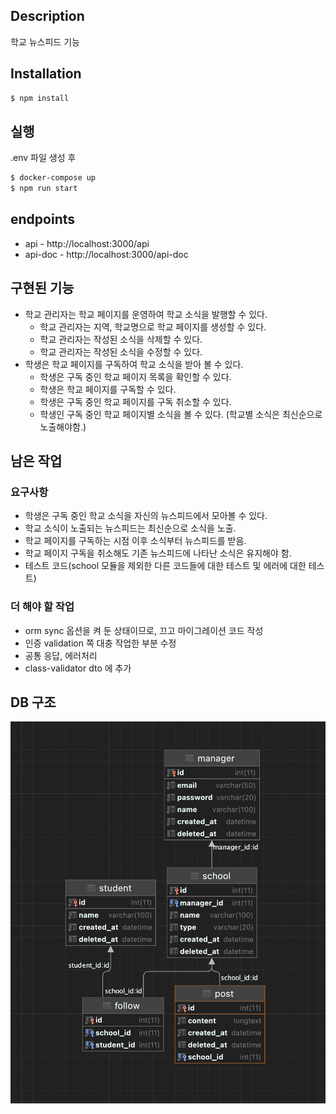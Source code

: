 
## Description

학교 뉴스피드 기능 

## Installation

```bash
$ npm install
```

## 실행
.env 파일 생성 후
```bash
$ docker-compose up
$ npm run start
```

## endpoints
* api - http://localhost:3000/api
* api-doc - http://localhost:3000/api-doc


## 구현된 기능
* 학교 관리자는 학교 페이지를 운영하여 학교 소식을 발행할 수 있다.
  * 학교 관리자는 지역, 학교명으로 학교 페이지를 생성할 수 있다.
  * 학교 관리자는 작성된 소식을 삭제할 수 있다.
  * 학교 관리자는 작성된 소식을 수정할 수 있다.
* 학생은 학교 페이지를 구독하여 학교 소식을 받아 볼 수 있다.
  * 학생은 구독 중인 학교 페이지 목록을 확인할 수 있다. 
  * 학생은 학교 페이지를 구독할 수 있다.
  * 학생은 구독 중인 학교 페이지를 구독 취소할 수 있다.
  * 학생인 구독 중인 학교 페이지별 소식을 볼 수 있다. (학교별 소식은 최신순으로 노출해야함.)


## 남은 작업
### 요구사항
* 학생은 구독 중인 학교 소식을 자신의 뉴스피드에서 모아볼 수 있다.
* 학교 소식이 노출되는 뉴스피드는 최신순으로 소식을 노출.
* 학교 페이지를 구독하는 시점 이후 소식부터 뉴스피드를 받음.
* 학교 페이지 구독을 취소해도 기존 뉴스피드에 나타난 소식은 유지해야 함. 
* 테스트 코드(school 모듈을 제외한 다른 코드들에 대한 테스트 및 에러에 대한 테스트)

### 더 해야 할 작업
* orm sync 옵션을 켜 둔 상태이므로, 끄고 마이그레이션 코드 작성
* 인증 validation 쪽 대충 작업한 부분 수정
* 공통 응답, 에러처리
* class-validator dto 에 추가



## DB 구조
![squash](db-schema.png)

